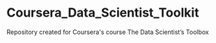 # Coursera_Data_Scientist_Toolkit
Repository created for Coursera's course The Data Scientist’s Toolbox
